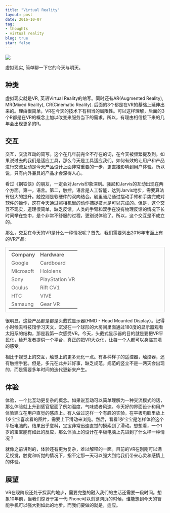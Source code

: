 ```yaml
---
title: "Virtual Reality"
layout: post
date: 2016-10-07
tag:
- thoughts
- virtual reality
blog: true
star: false
---
```


<img src="{{site.url}}/assets/images/vr.jpg" />

虚拟现实, 简单聊一下它的今天与明天。

## 种类

虚拟现实就是VR, 英语Virtual Reality的缩写。同时还有AR(Augmented Reality), MR(Mixed Reality), CR(Cinematic Reality). 后面的3个都是在VR的基础上延伸出来的。理由很简单，VR在今天的技术下有相当的局限性。可以这样理解，后面的3个R都是在VR的概念上加以改变来服务当下的需求。所以，有理由相信接下来的几年会出现更多的R。

## 交互

交互，交流互动的简写。这个在几年前完全不存在的词，在今天被频繁提及到。如果说过去的我们是适应工具，那么今天是工具适应我们。如何有效的让用户和产品进行交流互动是今天产品设计上面非常重要的一步，更直接影响到用户体验。所以说，只有内外兼具的产品才会深得人心。

看过《钢铁侠》的朋友，一定会对Jarvis印象深刻。骚尼和Jarvis的互动出现在两个方面。第一，语言。第二，触控。语言是人工智能，达到Jarvis地步，需要算法有很大的提升。触控则是软硬件的双向结合。剧里骚尼通过摆动手臂和手势完成对软件的操作，这在今天通过照相机里的动作捕捉技术是可以完成的。但是，这个交互不现实，道理很简单，缺乏反馈。人类的手臂和双手在没有物理反馈的情况下长时间举在空中，是个非常不舒服的过程，更别说体验了。所以，这个交互是不成立的。

那么，交互在今天的VR是什么一种情况呢？首先，我们需要列出2016年市面上有的VR产品:

<table align="center" style="border:1px solid lightgray; width:100%; color:#666; padding:10px;">
    <tr>
      <td align="left"><b>Company</b></td>
      <td align="left"><b>Hardware</b></td>
    </tr>
    <tr>
      <td align="left">Google</td>
      <td align="left">Cardboard</td>
    </tr>
    <tr>
      <td align="left">Microsoft</td>
      <td align="left">Hololens</td>
    </tr>
    <tr>
      <td align="left">Sony</td>
      <td align="left">PlayStation VR</td>
    </tr>
    <tr>
      <td align="left">Oculus</td>
      <td align="left">Rift CV1</td>
    </tr>
    <tr>
      <td align="left">HTC</td>
      <td align="left">VIVE</td>
    </tr>
    <tr>
      <td align="left">Samsung</td>
      <td align="left">Gear VR</td>
    </tr>
</table>

很明显，这些产品都是都是头戴式显示器(HMD - Head Mounted Display）。记得小时候去科技馆学习天文，沉浸在一个球形的大房间里面通过180度的显示器观看太阳系的结构，那是我第一次感受VR。今天，头戴式显示器的目的就是要把VR平民化，给开发者提供一个平台，真正的把VR大众化，让每一个人都可以身临其境的感受。

相比于视觉上的交互，触觉上的更多元化一点。有各种样子的遥控器，触控器，还有触控手套。但是，多元在此并非好事，缺乏规范。规范的竖立不是一两天会出现的，而是需要多年时间的迭代更新来产生。

## 体验

体验，一个比互动更复杂的概念。如果说互动可以简单理解为一种交流模式的话，那么体验就上升到感官层面了例如温度，气味或者风速。今天好的界面设计和用户体验建立在用户直觉的感应上。有人做过这样一个有趣的实验，在平板电脑里放上1岁宝宝喜欢看的图片，需要上下滑动来浏览。然后，看看1岁宝宝是怎样体验这个平板电脑的。结果出乎意料，宝宝非常迅速直觉的摸索到了滑动。想想看，一个1岁的宝宝能有如此的反应，那么体验上的设计在平板电脑上先进到了什么样一种情况？

就像之前讲到的，体验还有更为复杂，难以解释的一面。目前的VR在刚刚可以满足视觉，触觉和听觉的情况下，指不定那一天可以强大到给我们带来心灵和感情上的体验。

## 展望

VR在现阶段还处于探索的地步，需要完整的融入我们的生活还需要一段时间。想象10年前，当我们惊讶于第一代iPhone可以浏览网页的时候，谁能想到今天的智能手机可以强大到如此的地步。而我们要做的就是，适应。
